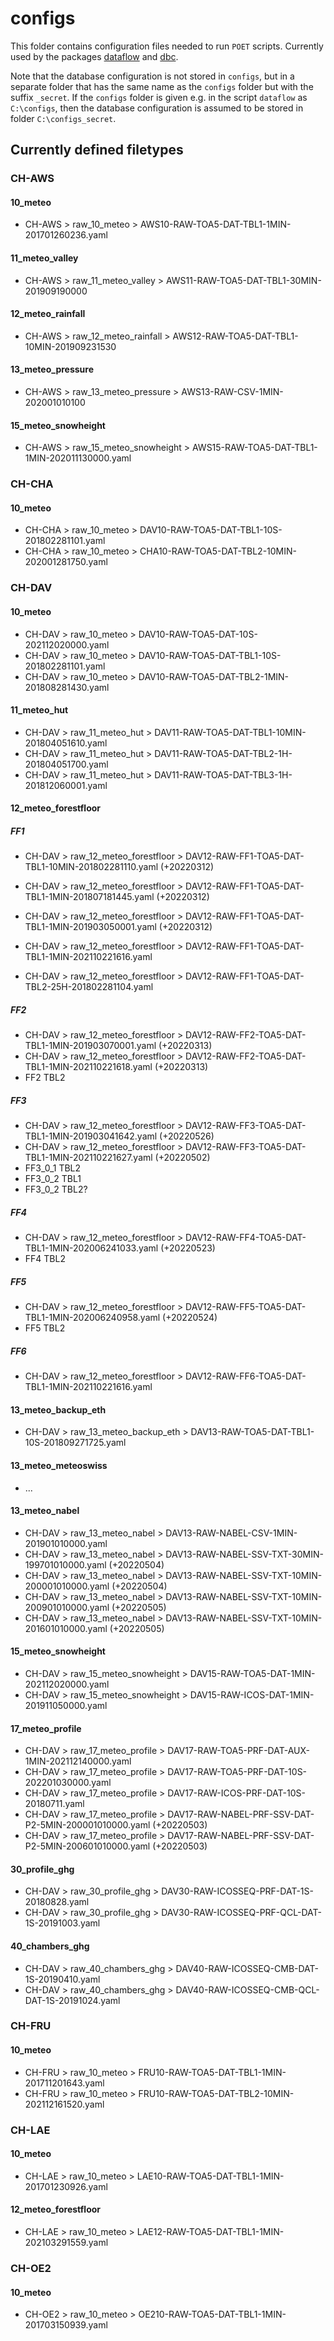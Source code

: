 # configs

This folder contains configuration files needed to run `POET` scripts.
Currently used by the packages [dataflow](https://gitlab.ethz.ch/poet/dataflow) and [dbc](https://gitlab.ethz.ch/poet/dbc).

Note that the database configuration is not stored in `configs`, but in a separate folder 
that has the same name as the `configs` folder but with the suffix `_secret`. If the `configs`
folder is given e.g. in the script `dataflow` as `C:\configs`, then the database configuration
is assumed to be stored in folder `C:\configs_secret`.


## Currently defined filetypes

### CH-AWS
#### 10_meteo
- CH-AWS > raw_10_meteo > AWS10-RAW-TOA5-DAT-TBL1-1MIN-201701260236.yaml
#### 11_meteo_valley
- CH-AWS > raw_11_meteo_valley > AWS11-RAW-TOA5-DAT-TBL1-30MIN-201909190000
#### 12_meteo_rainfall
- CH-AWS > raw_12_meteo_rainfall > AWS12-RAW-TOA5-DAT-TBL1-10MIN-201909231530
#### 13_meteo_pressure
- CH-AWS > raw_13_meteo_pressure > AWS13-RAW-CSV-1MIN-202001010100
#### 15_meteo_snowheight
- CH-AWS > raw_15_meteo_snowheight > AWS15-RAW-TOA5-DAT-TBL1-1MIN-202011130000.yaml

### CH-CHA
#### 10_meteo
- CH-CHA > raw_10_meteo > DAV10-RAW-TOA5-DAT-TBL1-10S-201802281101.yaml
- CH-CHA > raw_10_meteo > CHA10-RAW-TOA5-DAT-TBL2-10MIN-202001281750.yaml

### CH-DAV
#### 10_meteo
- CH-DAV > raw_10_meteo > DAV10-RAW-TOA5-DAT-10S-202112020000.yaml
- CH-DAV > raw_10_meteo > DAV10-RAW-TOA5-DAT-TBL1-10S-201802281101.yaml
- CH-DAV > raw_10_meteo > DAV10-RAW-TOA5-DAT-TBL2-1MIN-201808281430.yaml
#### 11_meteo_hut
- CH-DAV > raw_11_meteo_hut > DAV11-RAW-TOA5-DAT-TBL1-10MIN-201804051610.yaml
- CH-DAV > raw_11_meteo_hut > DAV11-RAW-TOA5-DAT-TBL2-1H-201804051700.yaml
- CH-DAV > raw_11_meteo_hut > DAV11-RAW-TOA5-DAT-TBL3-1H-201812060001.yaml
#### 12_meteo_forestfloor
##### FF1
- CH-DAV > raw_12_meteo_forestfloor > DAV12-RAW-FF1-TOA5-DAT-TBL1-10MIN-201802281110.yaml (+20220312)
- CH-DAV > raw_12_meteo_forestfloor > DAV12-RAW-FF1-TOA5-DAT-TBL1-1MIN-201807181445.yaml (+20220312)
- CH-DAV > raw_12_meteo_forestfloor > DAV12-RAW-FF1-TOA5-DAT-TBL1-1MIN-201903050001.yaml (+20220312)
- CH-DAV > raw_12_meteo_forestfloor > DAV12-RAW-FF1-TOA5-DAT-TBL1-1MIN-202110221616.yaml

- CH-DAV > raw_12_meteo_forestfloor > DAV12-RAW-FF1-TOA5-DAT-TBL2-25H-201802281104.yaml
##### FF2
- CH-DAV > raw_12_meteo_forestfloor > DAV12-RAW-FF2-TOA5-DAT-TBL1-1MIN-201903070001.yaml (+20220313)
- CH-DAV > raw_12_meteo_forestfloor > DAV12-RAW-FF2-TOA5-DAT-TBL1-1MIN-202110221618.yaml (+20220313)
- FF2 TBL2
##### FF3
- CH-DAV > raw_12_meteo_forestfloor > DAV12-RAW-FF3-TOA5-DAT-TBL1-1MIN-201903041642.yaml (+20220526)
- CH-DAV > raw_12_meteo_forestfloor > DAV12-RAW-FF3-TOA5-DAT-TBL1-1MIN-202110221627.yaml (+20220502)
- FF3_0_1 TBL2
- FF3_0_2 TBL1
- FF3_0_2 TBL2?
##### FF4 
- CH-DAV > raw_12_meteo_forestfloor > DAV12-RAW-FF4-TOA5-DAT-TBL1-1MIN-202006241033.yaml (+20220523)
- FF4 TBL2
##### FF5
- CH-DAV > raw_12_meteo_forestfloor > DAV12-RAW-FF5-TOA5-DAT-TBL1-1MIN-202006240958.yaml (+20220524)
- FF5 TBL2
##### FF6
- CH-DAV > raw_12_meteo_forestfloor > DAV12-RAW-FF6-TOA5-DAT-TBL1-1MIN-202110221616.yaml
#### 13_meteo_backup_eth
- CH-DAV > raw_13_meteo_backup_eth > DAV13-RAW-TOA5-DAT-TBL1-10S-201809271725.yaml
#### 13_meteo_meteoswiss
- ...
#### 13_meteo_nabel
- CH-DAV > raw_13_meteo_nabel > DAV13-RAW-NABEL-CSV-1MIN-201901010000.yaml
- CH-DAV > raw_13_meteo_nabel > DAV13-RAW-NABEL-SSV-TXT-30MIN-199701010000.yaml (+20220504)
- CH-DAV > raw_13_meteo_nabel > DAV13-RAW-NABEL-SSV-TXT-10MIN-200001010000.yaml (+20220504)
- CH-DAV > raw_13_meteo_nabel > DAV13-RAW-NABEL-SSV-TXT-10MIN-200901010000.yaml (+20220505)
- CH-DAV > raw_13_meteo_nabel > DAV13-RAW-NABEL-SSV-TXT-10MIN-201601010000.yaml (+20220505)
#### 15_meteo_snowheight
- CH-DAV > raw_15_meteo_snowheight > DAV15-RAW-TOA5-DAT-1MIN-202112020000.yaml
- CH-DAV > raw_15_meteo_snowheight > DAV15-RAW-ICOS-DAT-1MIN-201911050000.yaml
#### 17_meteo_profile
- CH-DAV > raw_17_meteo_profile > DAV17-RAW-TOA5-PRF-DAT-AUX-1MIN-202112140000.yaml
- CH-DAV > raw_17_meteo_profile > DAV17-RAW-TOA5-PRF-DAT-10S-202201030000.yaml
- CH-DAV > raw_17_meteo_profile > DAV17-RAW-ICOS-PRF-DAT-10S-20180711.yaml
- CH-DAV > raw_17_meteo_profile > DAV17-RAW-NABEL-PRF-SSV-DAT-P2-5MIN-200001010000.yaml (+20220503)
- CH-DAV > raw_17_meteo_profile > DAV17-RAW-NABEL-PRF-SSV-DAT-P2-5MIN-200601010000.yaml (+20220503)
#### 30_profile_ghg
- CH-DAV > raw_30_profile_ghg > DAV30-RAW-ICOSSEQ-PRF-DAT-1S-20180828.yaml
- CH-DAV > raw_30_profile_ghg > DAV30-RAW-ICOSSEQ-PRF-QCL-DAT-1S-20191003.yaml
#### 40_chambers_ghg
- CH-DAV > raw_40_chambers_ghg > DAV40-RAW-ICOSSEQ-CMB-DAT-1S-20190410.yaml
- CH-DAV > raw_40_chambers_ghg > DAV40-RAW-ICOSSEQ-CMB-QCL-DAT-1S-20191024.yaml

### CH-FRU
#### 10_meteo
- CH-FRU > raw_10_meteo > FRU10-RAW-TOA5-DAT-TBL1-1MIN-201711201643.yaml
- CH-FRU > raw_10_meteo > FRU10-RAW-TOA5-DAT-TBL2-10MIN-202112161520.yaml

### CH-LAE
#### 10_meteo
- CH-LAE > raw_10_meteo > LAE10-RAW-TOA5-DAT-TBL1-1MIN-201701230926.yaml
#### 12_meteo_forestfloor
- CH-LAE > raw_10_meteo > LAE12-RAW-TOA5-DAT-TBL1-1MIN-202103291559.yaml

### CH-OE2
#### 10_meteo
- CH-OE2 > raw_10_meteo > OE210-RAW-TOA5-DAT-TBL1-1MIN-201703150939.yaml
